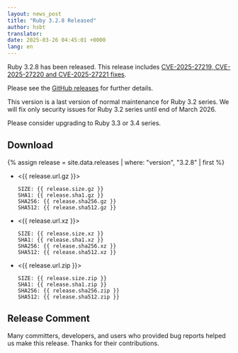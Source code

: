 ```yaml
---
layout: news_post
title: "Ruby 3.2.8 Released"
author: hsbt
translator:
date: 2025-03-26 04:45:01 +0000
lang: en
---
```


Ruby 3.2.8 has been released. This release includes [CVE-2025-27219, CVE-2025-27220 and CVE-2025-27221 fixes](https://www.ruby-lang.org/en/news/2025/02/26/security-advisories/).

Please see the [GitHub releases](https://github.com/ruby/ruby/releases/tag/v3_2_8) for further details.

This version is a last version of normal maintenance for Ruby 3.2 series. We will fix only security issues for Ruby 3.2 series until end of March 2026.

Please consider upgrading to Ruby 3.3 or 3.4 series.

## Download

{% assign release = site.data.releases | where: "version", "3.2.8" | first %}

* <{{ release.url.gz }}>

      SIZE: {{ release.size.gz }}
      SHA1: {{ release.sha1.gz }}
      SHA256: {{ release.sha256.gz }}
      SHA512: {{ release.sha512.gz }}

* <{{ release.url.xz }}>

      SIZE: {{ release.size.xz }}
      SHA1: {{ release.sha1.xz }}
      SHA256: {{ release.sha256.xz }}
      SHA512: {{ release.sha512.xz }}

* <{{ release.url.zip }}>

      SIZE: {{ release.size.zip }}
      SHA1: {{ release.sha1.zip }}
      SHA256: {{ release.sha256.zip }}
      SHA512: {{ release.sha512.zip }}

## Release Comment

Many committers, developers, and users who provided bug reports helped us make this release.
Thanks for their contributions.
